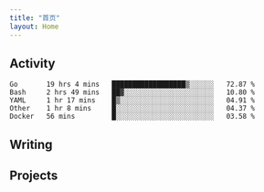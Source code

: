 ```yaml
---
title: "首页"
layout: Home
---
```


## Activity
<!--START_SECTION:waka-->
```text
Go       19 hrs 4 mins   ██████████████████▒░░░░░░   72.87 % 
Bash     2 hrs 49 mins   ██▓░░░░░░░░░░░░░░░░░░░░░░   10.80 % 
YAML     1 hr 17 mins    █▒░░░░░░░░░░░░░░░░░░░░░░░   04.91 % 
Other    1 hr 8 mins     █░░░░░░░░░░░░░░░░░░░░░░░░   04.37 % 
Docker   56 mins         █░░░░░░░░░░░░░░░░░░░░░░░░   03.58 % 
```
<!--END_SECTION:waka-->

## Writing
<PindedPosts />

## Projects
<Projects />
